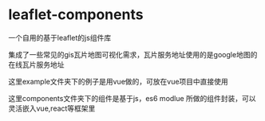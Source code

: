 # leaflet-components
一个自用的基于leaflet的js组件库

集成了一些常见的gis瓦片地图可视化需求，瓦片服务地址使用的是google地图的在线瓦片服务地址

这里example文件夹下的例子是用vue做的，可放在vue项目中直接使用

这里components文件夹下的组件是基于js，es6 modlue 所做的组件封装，可以灵活嵌入vue,react等框架里